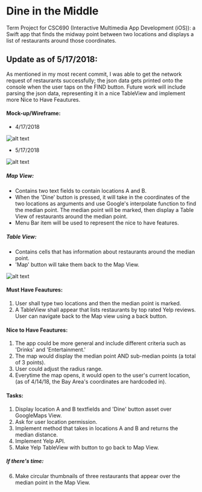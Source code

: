 # Dine in the Middle
Term Project for CSC690 (Interactive Multimedia App Development (iOS)): a Swift app that finds the midway point between two locations and displays a list of restaurants around those coordinates.

## Update as of 5/17/2018:
As mentioned in my most recent commit, I was able to get the network request of restaurants successfully; the json data gets printed onto the console when the user taps on the FIND button. Future work will include parsing the json data, representing it in a nice TableView and implement more Nice to Have Feautures.

#### Mock-up/Wireframe:
- 4/17/2018

![alt text](https://preview.ibb.co/fttWsS/IMG_4917.jpg)

- 5/17/2018

![alt text](https://image.ibb.co/dKEu0d/i_OSWireframe51718.png)

##### Map View:
- Contains two text fields to contain locations A and B.
- When the 'Dine' button is pressed, it will take in the coordinates of the two locations as arguments and use Google's interpolate function to find the median point. The median point will be marked, then display a Table View of restaurants around the median point.
- Menu Bar item will be used to represent the nice to have features.
##### Table View:
- Contains cells that has information about restaurants around the median point.
- 'Map' button will take them back to the Map View.

![alt text](https://image.ibb.co/iT47z7/Screen_Shot_2018_04_17_at_1_13_24_PM.png)

#### Must Have Feautures:
1) User shall type two locations and then the median point is marked.
2) A TableView shall appear that lists restaurants by top rated Yelp reviews. User can navigate back to the Map view using a back button.

#### Nice to Have Feautures:
1) The app could be more general and include different criteria such as 'Drinks' and 'Entertainment.'
2) The map would display the median point AND sub-median points (a total of 3 points).
3) User could adjust the radius range.
4) Everytime the map opens, it would open to the user's current location, (as of 4/14/18, the Bay Area's coordinates are hardcoded in).

#### Tasks:
1) Display location A and B textfields and 'Dine' button asset over GoogleMaps View.
2) Ask for user location permission.
3) Implement method that takes in locations A and B and returns the median distance.
4) Implement Yelp API.
5) Make Yelp TableView with button to go back to Map View.
##### If there's time:
6) Make circular thumbnails of three restaurants that appear over the median point in the Map View.
